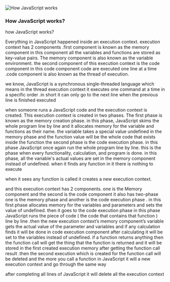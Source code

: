 ![How JavaScript works](/images/blog/3-3.jpg)

###  How JavaScript works?

how JavaScript works?
<p>Everything in JavaScript happened inside an execution context.
execution context has 2 components .first component is known as the memory component in this component all the variables and functions are stored as key-value pairs. The memory component is also known as the variable environment. the second component of this execution context is the code component in this code component code are executed one line at a time .code component is also known as the thread of execution.</p>

<p>we know,
JavaScript is a synchronous single-threaded language which means in the thread execution context it executes one command at a time in a specific order .in short it can only go to the next line when the previous line is finished executed</p>

when someone runs a JavaScript code and the execution context is created. This execution context is created in two phases. The first phase is known as the memory creation phase. in this phase, JavaScript skims the whole program line by line and it allocates memory for the variable and functions as their name. the variable takes a special value undefined in the memory phase and the function value will be
the whole code that exists inside the function
the second phase is the code execution phase. in this phase JavaScript once again run the whole program line by line. this is the phase when every functionality, calculation, and program is done.
in this phase, all the variable's actual values are set in the memory component instead of undefined. when it finds any function in it there is nothing to execute
<p>when it sees any function is called it creates a new execution context.<p>


<p>and this execution context has 2 components. one is the Memory component and the second is the code component it also has two-phase one is the memory phase and another is the code execution phase . in this first phase allocates memory for the variables and parameters and sets the value of undefined.
then it goes to the code execution phase in this phase JavaScript runs the piece of code ( the code that contains that function ) line by line .then the new execution context’s memory component’s variable gets the actual value of the parameter and variables and if any calculation finds it will be done in code execution component after calculating it will be set to the variables instead of undefined. if a function returns anything then the function call will get the thing that the function is returned and it will be stored in the first created execution memory after getting the function call result .then the second execution which is created for the function call will be deleted and
the more you call a function in JavaScript it will a new execution context and go through the same way</p>

after completing all lines of JavaScript it will delete all the execution context